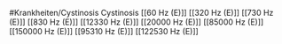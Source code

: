 #Krankheiten/Cystinosis
Cystinosis
[[60 Hz (E)]]
[[320 Hz (E)]]
[[730 Hz (E)]]
[[830 Hz (E)]]
[[12330 Hz (E)]]
[[20000 Hz (E)]]
[[85000 Hz (E)]]
[[150000 Hz (E)]]
[[95310 Hz (E)]]
[[122530 Hz (E)]]